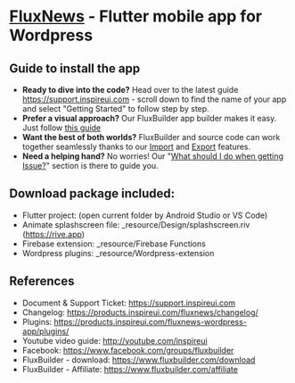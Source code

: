# [FluxNews](https://1.envato.market/yA91G) - Flutter mobile app for Wordpress

## Guide to install the app
- **Ready to dive into the code?** Head over to the latest guide https://support.inspireui.com - scroll down to find the name of your app and select "Getting Started" to follow step by step.
- **Prefer a visual approach?** Our FluxBuilder app builder makes it easy. Just follow [this guide](https://support.inspireui.com/help-center/articles/35/36/236/activate-fluxstore-on-fluxbuilder-%F0%9F%92%A5)
- **Want the best of both worlds?** FluxBuilder and source code can work together seamlessly thanks to our [Import](https://support.inspireui.com/help-center/articles/15/16/144/import) and [Export](https://support.inspireui.com/help-center/articles/15/16/4/export) features.
- **Need a helping hand?** No worries! Our "[What should I do when getting Issue?](https://1.envato.market/rMkXB)" section is there to guide you.

## Download package included:
- Flutter project: (open current folder by Android Studio or VS Code)
- Animate splashscreen file: _resource/Design/splashscreen.riv (https://rive.app)
- Firebase extension: _resource/Firebase Functions
- Wordpress plugins: _resource/Wordpress-extension

## References 
- Document & Support Ticket: https://support.inspireui.com
- Changelog: https://products.inspireui.com/fluxnews/changelog/
- Plugins: https://products.inspireui.com/fluxnews-wordpress-app/plugins/
- Youtube video guide: http://youtube.com/inspireui
- Facebook: https://www.facebook.com/groups/fluxbuilder
- FluxBuilder - download: https://www.fluxbuilder.com/download
- FluxBuilder - Affiliate: https://www.fluxbuilder.com/affiliate
